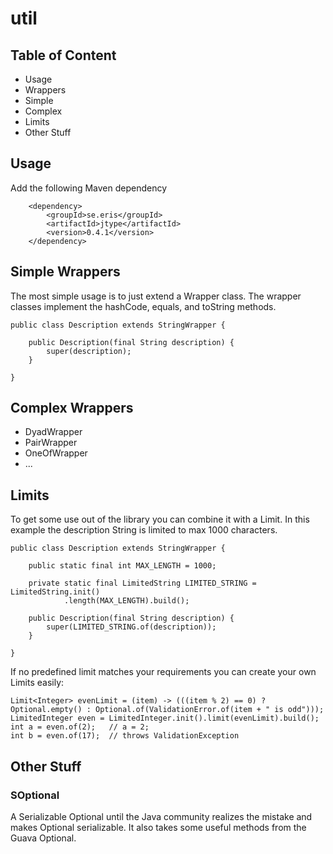 # util

## Table of Content

* Usage
* Wrappers
 * Simple
 * Complex
* Limits
* Other Stuff

## Usage

Add the following Maven dependency

        <dependency>
            <groupId>se.eris</groupId>
            <artifactId>jtype</artifactId>
            <version>0.4.1</version>
        </dependency>

## Simple Wrappers

The most simple usage is to just extend a Wrapper class. The wrapper classes implement 
the hashCode, equals, and toString methods.

    public class Description extends StringWrapper {
    
        public Description(final String description) {
            super(description);
        }
    
    }
 
## Complex Wrappers

* DyadWrapper
* PairWrapper
* OneOfWrapper
* ...

## Limits

To get some use out of the library you can combine it with a Limit. In this example the description String 
is limited to max 1000 characters. 

    public class Description extends StringWrapper {
    
        public static final int MAX_LENGTH = 1000;
    
        private static final LimitedString LIMITED_STRING = LimitedString.init()
                .length(MAX_LENGTH).build();
    
        public Description(final String description) {
            super(LIMITED_STRING.of(description));
        }
    
    }

If no predefined limit matches your requirements you can create your own Limits easily:

    Limit<Integer> evenLimit = (item) -> (((item % 2) == 0) ? Optional.empty() : Optional.of(ValidationError.of(item + " is odd")));
    LimitedInteger even = LimitedInteger.init().limit(evenLimit).build();
    int a = even.of(2);   // a = 2;
    int b = even.of(17);  // throws ValidationException

## Other Stuff

### SOptional

A Serializable Optional until the Java community realizes the mistake and makes Optional serializable. It also takes 
some useful methods from the Guava Optional.

